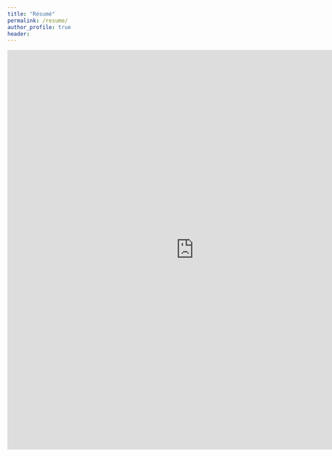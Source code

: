 ```yaml
--- 
title: "Résumé" 
permalink: /resume/ 
author_profile: true 
header:  
---
```

<embed src="https://opendatasurgeon.github.io/images/mihir_resume_2022_github.pdf" width= "840" height= "900" type="application/pdf"/>
